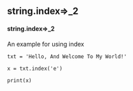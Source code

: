 ## string.index=>_2
#### string.index=>_2
An example for using index
```
txt = 'Hello, And Welcome To My World!'

x = txt.index('e')

print(x)
```